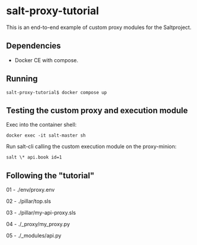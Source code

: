 # salt-proxy-tutorial
This is an end-to-end example of custom proxy modules for the Saltproject.

## Dependencies
* Docker CE with compose.

## Running
``
salt-proxy-tutorial$ docker compose up
``

## Testing the custom proxy and execution module
Exec into the container shell:
```
docker exec -it salt-master sh
```

Run salt-cli calling the custom execution module on the proxy-minion:
```
salt \* api.book id=1
```

## Following the "tutorial"
01 - ./env/proxy.env

02 - ./pillar/top.sls

03 - ./pillar/my-api-proxy.sls

04 - ./_proxy/my_proxy.py

05 - ./_modules/api.py
